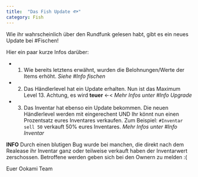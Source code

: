 ```yaml
---
title:  "Das Fish Update 🐟"
category: Fish
---
```


Wie ihr wahrscheinlich über den Rundfunk gelesen habt, gibt es ein neues Update bei #Fischen!

Hier ein paar kurze Infos darüber:

- 1. Wie bereits letztens erwähnt, wurden die Belohnungen/Werte der Items erhöht.
*Siehe #Info fischen*

- 2. Das Händlerlevel hat ein Update erhalten. Nun ist das Maximum Level 13.
Achtung, es wird **teuer** <-<
*Mehr Infos unter #Info Upgrade*

- 3. Das Inventar hat ebenso ein Update bekommen. Die neuen Händlerlevel werden mit eingerechent UND
Ihr könnt nun einen Prozentsatz eures Inventares verkaufen.
Zum Beispiel: ```#Inventar sell 50``` verkauft 50% eures Inventares.
*Mehr Infos unter #Info Inventar*

**INFO**
Durch einen blutigen Bug wurde bei manchen, die direkt nach dem Realease ihr Inventar ganz oder teilweise verkauft haben der Inventarwert zerschossen.
Betroffene werden geben sich bei den Ownern zu melden :(

Euer Ookami Team
